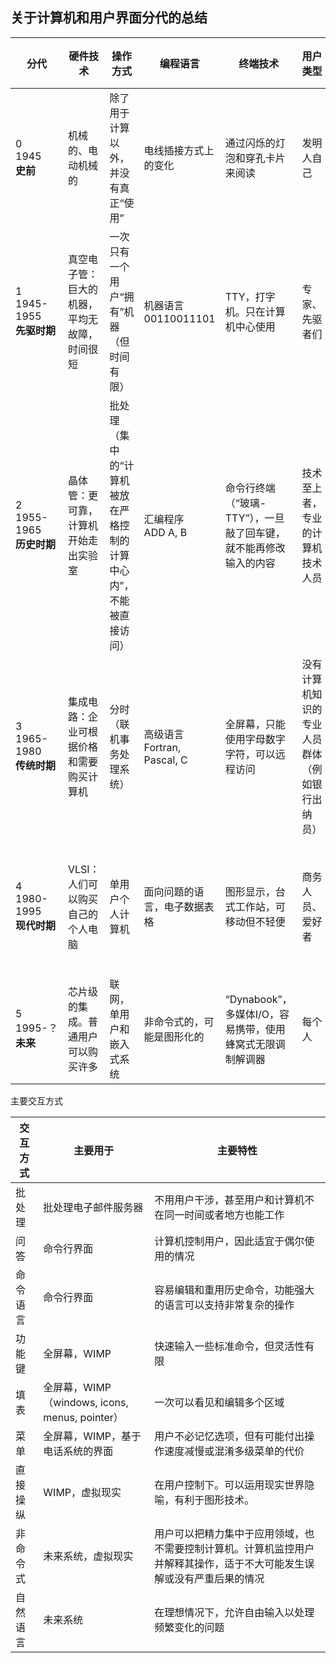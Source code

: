 ## 关于计算机和用户界面分代的总结

| 分代                               | 硬件技术                                     | 操作方式                                                     | 编程语言                         | 终端技术                                                     | 用户类型                                       | 广告形象                       | 用户界面范例                           |
| ---------------------------------- | -------------------------------------------- | ------------------------------------------------------------ | -------------------------------- | ------------------------------------------------------------ | ---------------------------------------------- | ------------------------------ | -------------------------------------- |
| 0<br />1945<br />**史前**          | 机械的、电动机械的                           | 除了用于计算以外，并没有真正“使用”                           | 电线插接方式上的变化             | 通过闪烁的灯泡和穿孔卡片来阅读                               | 发明人自己                                     | 没有（计算机还没有走出实验室） | 没有（手直接操纵硬件来处理重要的事情） |
| 1<br />1945-1955<br />**先驱时期** | 真空电子管：巨大的机器，平均无故障，时间很短 | 一次只有一个用户“拥有”机器（但时间有限）                     | 机器语言<br />00110011101        | TTY，打字机。只在计算机中心使用                              | 专家、先驱者们                                 | 用作计算工具                   | 编程，批处理                           |
| 2<br />1955-1965<br />**历史时期** | 晶体管：更可靠，计算机开始走出实验室         | 批处理（集中的“计算机被放在严格控制的计算中心内”，不能被直接访问） | 汇编程序<br />ADD A, B           | 命令行终端（“玻璃-TTY”），一旦敲了回车键，就不能再修改输入的内容 | 技术至上者，专业的计算机技术人员               | 用于信息处理                   | 命令语言                               |
| 3<br />1965-1980<br />**传统时期** | 集成电路：企业可根据价格和需要购买计算机     | 分时（联机事务处理系统）                                     | 高级语言<br />Fortran, Pascal, C | 全屏幕，只能使用字母数字字符，可以远程访问                   | 没有计算机知识的专业人员群体（例如银行出纳员） | 白领工作的机械化               | 采用多级菜单和填表方式的全屏幕         |
| 4<br />1980-1995<br />**现代时期** | VLSI：人们可以购买自己的个人电脑             | 单用户个人计算机                                             | 面向问题的语言，电子数据表格     | 图形显示，台式工作站，可移动但不轻便                         | 商务人员、爱好者                               | 个人生产力（计算机作为工具）   | WIMP（窗口、图标、菜单和指向设备）     |
| 5<br />1995-？<br />**未来**       | 芯片级的集成。普通用户可以购买许多           | 联网，单用户和嵌入式系统                                     | 非命令式的，可能是图形化的       | “Dynabook”，多媒体I/O，容易携带，使用蜂窝式无限调制解调器    | 每个人                                         | 计算机成为家电                 | 非命令式界面                           |



主要交互方式

| 交互方式 | 主要用于                                       | 主要特性                                                     |
| -------- | ---------------------------------------------- | ------------------------------------------------------------ |
| 批处理   | 批处理电子邮件服务器                           | 不用用户干涉，甚至用户和计算机不在同一时间或者地方也能工作   |
| 问答     | 命令行界面                                     | 计算机控制用户，因此适宜于偶尔使用的情况                     |
| 命令语言 | 命令行界面                                     | 容易编辑和重用历史命令，功能强大的语言可以支持非常复杂的操作 |
| 功能键   | 全屏幕，WIMP                                   | 快速输入一些标准命令，但灵活性有限                           |
| 填表     | 全屏幕，WIMP（windows, icons, menus, pointer） | 一次可以看见和编辑多个区域                                   |
| 菜单     | 全屏幕，WIMP，基于电话系统的界面               | 用户不必记忆选项，但有可能付出操作速度减慢或混淆多级菜单的代价 |
| 直接操纵 | WIMP，虚拟现实                                 | 在用户控制下。可以运用现实世界隐喻，有利于图形技术。         |
| 非命令式 | 未来系统，虚拟现实                             | 用户可以把精力集中于应用领域，也不需要控制计算机。计算机监控用户并解释其操作，适于不大可能发生误解或没有严重后果的情况 |
| 自然语言 | 未来系统                                       | 在理想情况下，允许自由输入以处理频繁变化的问题               |

